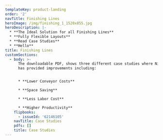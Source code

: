 ```yaml
---
templateKey: product-landing
order: '2'
navTitle: Finishing Lines
heroImage: /img/finishing_1_1520x855.jpg
heroDescription: |-
  * **The Ideal Solution for all Finishing Lines**
  * **Fully Flexible Layouts**
  * **Read Case Studies**
  * **Hello**
title: Finishing Lines
customSections:
  - body: >-
      The downloadable PDF, shows three different case studies where NikoTrack
      has provided improvements including:


      * **Lower Conveyor Costs**

      * **Space Saving**

      * **Less Labor Cost**

      * **Higher Productivity**
    flipbooks:
      - issueId: '62146105'
    navTitle: Case Studies
    pdfs: []
    title: Case Studies
---
```


